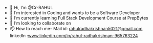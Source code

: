 - 👋 Hi, I’m @Cr-RAHUL
- 👀 I’m interested in Coding and wants to be a Software Developer
- 🌱 I’m currently learning Full Stack Development Course at PrepBytes
- 💞️ I’m looking to collaborate on 
- 📫 How to reach me- Mail id: rahulradhakrishnan5021@gmail.com linkedIn :www.linkedin.com/in/rahul-radhakrishnan-965763224


<!---
Cr-RAHUL/Cr-RAHUL is a ✨ special ✨ repository because its `README.md` (this file) appears on your GitHub profile.
You can click the Preview link to take a look at your changes.
--->
